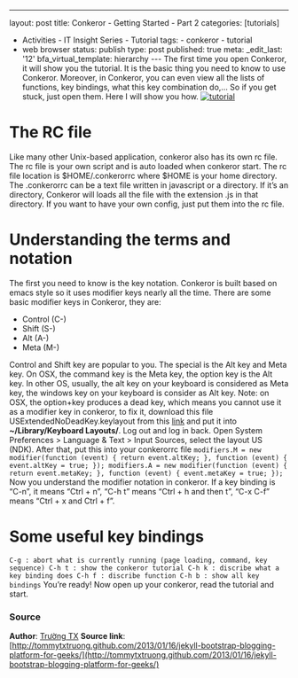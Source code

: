 ---
layout: post
title: Conkeror - Getting Started - Part 2
categories: [tutorials]

- Activities - IT Insight Series - Tutorial tags: - conkeror - tutorial
- web browser status: publish type: post published: true meta:
\_edit\_last: '12' bfa\_virtual\_template: hierarchy --- The first time
you open Conkeror, it will show you the tutorial. It is the basic thing
you need to know to use Conkeror. Moreover, in Conkeror, you can even
view all the lists of functions, key bindings, what this key combination
do,… So if you get stuck, just open them. Here I will show you how.
[![tutorial](http://rmitc.org/wp-content/uploads/2013/01/tutorial1.png)](http://rmitc.org/2013/01/conkeror-getting-started-part-2/tutorial-2/)

# The RC file

Like many other Unix-based application, conkeror also has its own rc
file. The rc file is your own script and is auto loaded when conkeror
start. The rc file location is \$HOME/.conkerorrc where \$HOME is your
home directory. The .conkerorrc can be a text file written in javascript
or a directory. If it’s an directory, Conkeror will loads all the file
with the extension .js in that directory. If you want to have your own
config, just put them into the rc file.

# Understanding the terms and notation

The first you need to know is the key notation. Conkeror is built based
on emacs style so it uses modifier keys nearly all the time. There are
some basic modifier keys in Conkeror, they are:

-   Control (C-)
-   Shift (S-)
-   Alt (A-)
-   Meta (M-)

Control and Shift key are popular to you. The special is the Alt key and
Meta key. On OSX, the command key is the Meta key, the option key is the
Alt key. In other OS, usually, the alt key on your keyboard is
considered as Meta key, the windows key on your keyboard is consider as
Alt key. Note: on OSX, the option+key produces a dead key, which means
you cannot use it as a modifier key in conkeror, to fix it, download
this file USExtendedNoDeadKey.keylayout from this
[link](http://conkeror.org/Keyboard?action=AttachFile&do=view&target=USExtendedNoDeadKey.keylayout)
and put it into **\~/Library/Keyboard Layouts/**. Log out and log in
back. Open System Preferences \> Language & Text \> Input Sources,
select the layout US (NDK). After that, put this into your conkerorrc
file
`modifiers.M = new modifier(function (event) { return event.altKey; }, function (event) { event.altKey = true; }); modifiers.A = new modifier(function (event) { return event.metaKey; }, function (event) { event.metaKey = true; });`
Now you understand the modifier notation in conkeror. If a key binding
is “C-n”, it means “Ctrl + n”, “C-h t” means “Ctrl + h and then t”, “C-x
C-f” means “Ctrl + x and Ctrl + f”.

# Some useful key bindings

`C-g : abort what is currently running (page loading, command, key sequence) C-h t : show the conkeror tutorial C-h k : discribe what a key binding does C-h f : discribe function C-h b : show all key bindings`
You’re ready! Now open up your conkeror, read the tutorial and start.

### Source

**Author**: [Trường
TX](https://www.facebook.com/mr.truong.tx?ref=tn_tnmn) **Source link**:
[http://tommytxtruong.github.com/2013/01/16/jekyll-bootstrap-blogging-platform-for-geeks/](http://tommytxtruong.github.com/2013/01/16/jekyll-bootstrap-blogging-platform-for-geeks/)
